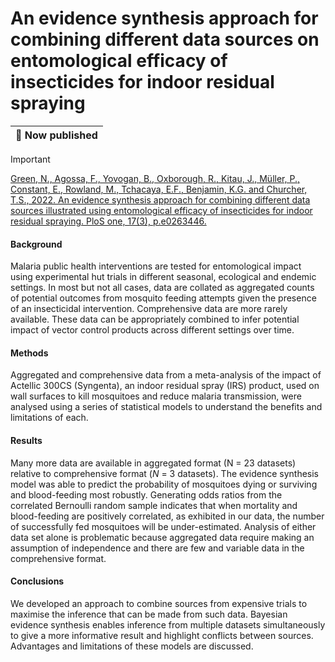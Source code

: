 
<!-- README.md is generated from README.Rmd. Please edit that file -->

# An evidence synthesis approach for combining different data sources on entomological efficacy of insecticides for indoor residual spraying

| :loudspeaker: Now published |
|-----------------------------|

> [!IMPORTANT]
> [Green, N., Agossa, F., Yovogan, B., Oxborough, R.,
> Kitau, J., Müller, P., Constant, E., Rowland, M., Tchacaya, E.F.,
> Benjamin, K.G. and Churcher, T.S., 2022. An evidence synthesis
> approach for combining different data sources illustrated using
> entomological efficacy of insecticides for indoor residual spraying.
> PloS one, 17(3),
> p.e0263446.](https://journals.plos.org/plosone/article?id=10.1371/journal.pone.0263446)

#### Background

Malaria public health interventions are tested for entomological impact
using experimental hut trials in different seasonal, ecological and
endemic settings. In most but not all cases, data are collated as
aggregated counts of potential outcomes from mosquito feeding attempts
given the presence of an insecticidal intervention. Comprehensive data
are more rarely available. These data can be appropriately combined to
infer potential impact of vector control products across different
settings over time.

#### Methods

Aggregated and comprehensive data from a meta-analysis of the impact of
Actellic 300CS (Syngenta), an indoor residual spray (IRS) product, used
on wall surfaces to kill mosquitoes and reduce malaria transmission,
were analysed using a series of statistical models to understand the
benefits and limitations of each.

#### Results

Many more data are available in aggregated format (N = 23 datasets)
relative to comprehensive format ($N$ = 3 datasets). The evidence
synthesis model was able to predict the probability of mosquitoes dying
or surviving and blood-feeding most robustly. Generating odds ratios
from the correlated Bernoulli random sample indicates that when
mortality and blood-feeding are positively correlated, as exhibited in
our data, the number of successfully fed mosquitoes will be
under-estimated. Analysis of either data set alone is problematic
because aggregated data require making an assumption of independence and
there are few and variable data in the comprehensive format.

#### Conclusions

We developed an approach to combine sources from expensive trials to
maximise the inference that can be made from such data. Bayesian
evidence synthesis enables inference from multiple datasets
simultaneously to give a more informative result and highlight conflicts
between sources. Advantages and limitations of these models are
discussed.
